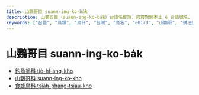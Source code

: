 ```yaml
---
title: 山鸚哥目 suann-ing-ko-ba̍k
description: 山鸚哥目（suann-ing-ko-ba̍k）台語名整理，同齊對照本土 ê 台語號名、鳥仔特徵、英語、日語、華語翻譯，嘛有物種 ê eBird 網址，予未來 ê 物種命名參考。
keywords: ["台語", "鳥類", "鳥仔", "台灣", "鳥名", "eBird", "山鸚哥", "佛法僧"]
---
```


# 山鸚哥目 suann-ing-ko-ba̍k

- [釣魚翁科 tiò-hî-ang-kho](./alcedinidae.md)
- [山鸚哥科 suann-ing-ko-kho](./coraciidae.md)
- [食蜂鳥科 tsia̍h-phang-tsiáu-kho](./meropidae.md)
